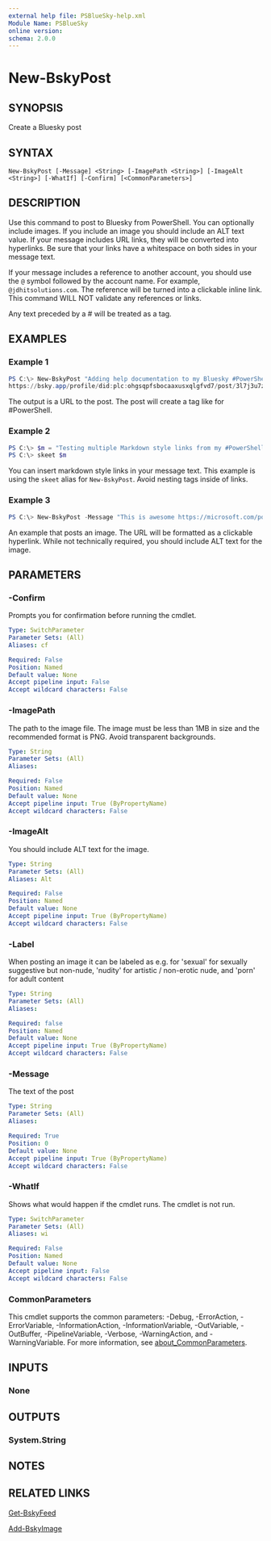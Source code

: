 ```yaml
---
external help file: PSBlueSky-help.xml
Module Name: PSBlueSky
online version:
schema: 2.0.0
---
```


# New-BskyPost

## SYNOPSIS

Create a Bluesky post

## SYNTAX

```
New-BskyPost [-Message] <String> [-ImagePath <String>] [-ImageAlt <String>] [-WhatIf] [-Confirm] [<CommonParameters>]
```

## DESCRIPTION

Use this command to post to Bluesky from PowerShell. You can optionally include images. If you include an image you should include an ALT text value. If your message includes URL links, they will be converted into hyperlinks. Be sure that your links have a whitespace on both sides in your message text.

If your message includes a reference to another account, you should use the `@` symbol followed by the account name. For example, `@jdhitsolutions.com`. The reference will be turned into a clickable inline link. This command WILL NOT validate any references or links.

Any text preceded by a # will be treated as a tag.

## EXAMPLES

### Example 1

```powershell
PS C:\> New-BskyPost "Adding help documentation to my Bluesky #PowerShell module."
https://bsky.app/profile/did:plc:ohgsqpfsbocaaxusxqlgfvd7/post/3l7j3u7zu6n2w
```

The output is a URL to the post. The post will create a tag like for #PowerShell.

### Example 2

```powershell
PS C:\> $m = "Testing multiple Markdown style links from my #PowerShell [PSBluesky module](https://github.com/jdhitsolutions/PSBluesky) which you can find on the [PowerShell Gallery](https://www.powershellgallery.com/packages/PSBlueSky/0.6.0)"
PS C:\> skeet $m
```

You can insert markdown style links in your message text. This example is using the `skeet` alias for `New-BskyPost`. Avoid nesting tags inside of links.

### Example 3

```powershell
PS C:\> New-BskyPost -Message "This is awesome https://microsoft.com/powershell" -ImagePath c:\images\awesome.jpg -ImageAlt "Awesomeness"
```

An example that posts an image. The URL will be formatted as a clickable hyperlink. While not technically required, you should include ALT text for the image.

## PARAMETERS

### -Confirm

Prompts you for confirmation before running the cmdlet.

```yaml
Type: SwitchParameter
Parameter Sets: (All)
Aliases: cf

Required: False
Position: Named
Default value: None
Accept pipeline input: False
Accept wildcard characters: False
```

### -ImagePath

The path to the image file. The image must be less than 1MB in size and the recommended format is PNG. Avoid transparent backgrounds.

```yaml
Type: String
Parameter Sets: (All)
Aliases:

Required: False
Position: Named
Default value: None
Accept pipeline input: True (ByPropertyName)
Accept wildcard characters: False
```

### -ImageAlt

You should include ALT text for the image.

```yaml
Type: String
Parameter Sets: (All)
Aliases: Alt

Required: False
Position: Named
Default value: None
Accept pipeline input: True (ByPropertyName)
Accept wildcard characters: False
```

### -Label

When posting an image it can be labeled as e.g. for 'sexual' for sexually suggestive but non-nude, 'nudity' for artistic / non-erotic nude, and 'porn' for adult content

```yaml
Type: String
Parameter Sets: (All)
Aliases:

Required: false
Position: Named
Default value: None
Accept pipeline input: True (ByPropertyName)
Accept wildcard characters: False
```

### -Message

The text of the post

```yaml
Type: String
Parameter Sets: (All)
Aliases:

Required: True
Position: 0
Default value: None
Accept pipeline input: True (ByPropertyName)
Accept wildcard characters: False
```

### -WhatIf

Shows what would happen if the cmdlet runs.
The cmdlet is not run.

```yaml
Type: SwitchParameter
Parameter Sets: (All)
Aliases: wi

Required: False
Position: Named
Default value: None
Accept pipeline input: False
Accept wildcard characters: False
```

### CommonParameters
This cmdlet supports the common parameters: -Debug, -ErrorAction, -ErrorVariable, -InformationAction, -InformationVariable, -OutVariable, -OutBuffer, -PipelineVariable, -Verbose, -WarningAction, and -WarningVariable. For more information, see [about_CommonParameters](http://go.microsoft.com/fwlink/?LinkID=113216).

## INPUTS

### None

## OUTPUTS

### System.String

## NOTES

## RELATED LINKS

[Get-BskyFeed](Get-BskyFeed.md)

[Add-BskyImage](Add-BskyImage.md)
